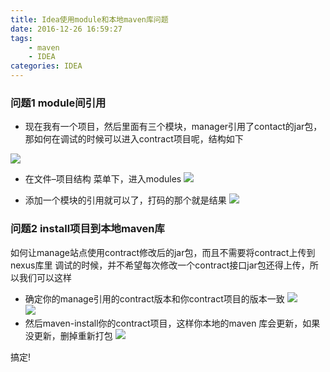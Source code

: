 ```yaml
---
title: Idea使用module和本地maven库问题
date: 2016-12-26 16:59:27
tags: 
	- maven
	- IDEA 
categories: IDEA
---
```

### 问题1  module间引用

* 现在我有一个项目，然后里面有三个模块，manager引用了contact的jar包，那如何在调试的时候可以进入contract项目呢，结构如下 
<!-- more -->
![](http://img.blog.csdn.net/20161024113956453 ) 

* 在文件–项目结构 菜单下，进入modules 
![](http://img.blog.csdn.net/20161024114302594 )  


 * 添加一个模块的引用就可以了，打码的那个就是结果 
![](http://img.blog.csdn.net/20161024114400704 ) 

### 问题2  install项目到本地maven库

如何让manage站点使用contract修改后的jar包，而且不需要将contract上传到nexus库里 
调试的时候，并不希望每次修改一个contract接口jar包还得上传，所以我们可以这样 
* 确定你的manage引用的contract版本和你contract项目的版本一致 
![](http://img.blog.csdn.net/20161024114658502 )  
  ![](http://img.blog.csdn.net/20161024114816625 )
* 然后maven-install你的contract项目，这样你本地的maven 库会更新，如果没更新，删掉重新打包 
![](http://img.blog.csdn.net/20161024115429493 )

搞定!